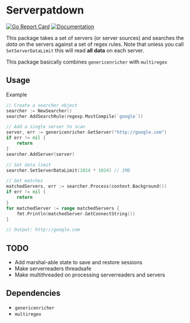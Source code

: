 # Serverpatdown

[![Go Report Card](https://goreportcard.com/badge/github.com/vertoforce/serverpatdown)](https://goreportcard.com/report/github.com/vertoforce/serverpatdown)
[![Documentation](https://godoc.org/github.com/vertoforce/serverpatdown?status.svg)](https://godoc.org/github.com/vertoforce/serverpatdown)

This package takes a set of servers (or server sources) and searches the _data_ on the servers against a set of regex rules.
Note that unless you call `SetServerDataLimit` this will read **all data** on each server.

This package basically combines `genericenricher` with `multiregex`

## Usage

Example

```go
// Create a searcher object
searcher := NewSearcher()
searcher.AddSearchRule(regexp.MustCompile(`google`))

// Add a single server to scan
server, err := genericenricher.GetServer("http://google.com")
if err != nil {
    return
}
searcher.AddServer(server)

// Set data limit
searcher.SetServerDataLimit(1024 * 1024) // 1MB

// Get matches
matchedServers, err := searcher.Process(context.Background())
if err != nil {
    return
}
for matchedServer := range matchedServers {
    fmt.Println(matchedServer.GetConnectString())
}

// Output: http://google.com
```

## TODO

- Add marshal-able state to save and restore sessions
- Make serverreaders threadsafe
- Make multithreaded on processing serverreaders and servers

## Dependencies

- `genericenricher`
- `multiregex`
